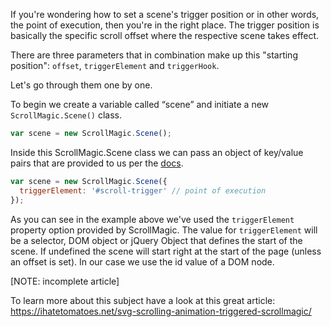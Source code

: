 If you're wondering how to set a scene's trigger position or in other words, the point of execution, then you're in the right place.
The trigger position is basically the specific scroll offset where the respective scene takes effect.

There are three parameters that in combination make up this "starting position": `offset`, `triggerElement` and `triggerHook`.

Let's go through them one by one.

To begin we create a variable called “scene” and initiate a new ``ScrollMagic.Scene()`` class.

```javascript
var scene = new ScrollMagic.Scene();
```

Inside this ScrollMagic.Scene class we can pass an object of key/value pairs that are provided to us per the [docs](http://janpaepke.github.io/ScrollMagic/docs/ScrollScene.html#ScrollScene).

```javascript
var scene = new ScrollMagic.Scene({
  triggerElement: '#scroll-trigger' // point of execution
});
```

As you can see in the example above we've used the ``triggerElement`` property option provided by ScrollMagic. The value for ``triggerElement`` will be a selector, DOM object or jQuery Object that defines the start of the scene. If undefined the scene will start right at the start of the page (unless an offset is set). In our case we use the id value of a DOM node.

[NOTE: incomplete article]

To learn more about this subject have a look at this great article:
https://ihatetomatoes.net/svg-scrolling-animation-triggered-scrollmagic/